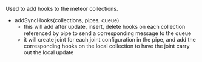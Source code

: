 Used to add hooks to the meteor collections.

 * addSyncHooks(collections, pipes, queue)
    - this will add after update, insert, delete hooks on each collection referenced by pipe to send a corresponding message to the queue
    - it will create joint for each joint configuration in the pipe, and add the corresponding hooks on the local collection to have the joint carry out the local update
